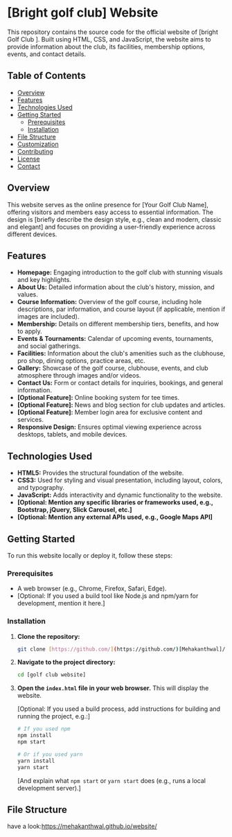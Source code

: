 # [Bright golf club] Website

This repository contains the source code for the official website of [bright Golf Club ]. Built using HTML, CSS, and JavaScript, the website aims to provide information about the club, its facilities, membership options, events, and contact details.

## Table of Contents

* [Overview](#overview)
* [Features](#features)
* [Technologies Used](#technologies-used)
* [Getting Started](#getting-started)
    * [Prerequisites](#prerequisites)
    * [Installation](#installation)
* [File Structure](#file-structure)
* [Customization](#customization)
* [Contributing](#contributing)
* [License](#license)
* [Contact](#contact)

## Overview

This website serves as the online presence for [Your Golf Club Name], offering visitors and members easy access to essential information. The design is [briefly describe the design style, e.g., clean and modern, classic and elegant] and focuses on providing a user-friendly experience across different devices.

## Features

* **Homepage:** Engaging introduction to the golf club with stunning visuals and key highlights.
* **About Us:** Detailed information about the club's history, mission, and values.
* **Course Information:** Overview of the golf course, including hole descriptions, par information, and course layout (if applicable, mention if images are included).
* **Membership:** Details on different membership tiers, benefits, and how to apply.
* **Events & Tournaments:** Calendar of upcoming events, tournaments, and social gatherings.
* **Facilities:** Information about the club's amenities such as the clubhouse, pro shop, dining options, practice areas, etc.
* **Gallery:** Showcase of the golf course, clubhouse, events, and club atmosphere through images and/or videos.
* **Contact Us:** Form or contact details for inquiries, bookings, and general information.
* **[Optional Feature]:** Online booking system for tee times.
* **[Optional Feature]:** News and blog section for club updates and articles.
* **[Optional Feature]:** Member login area for exclusive content and services.
* **Responsive Design:** Ensures optimal viewing experience across desktops, tablets, and mobile devices.

## Technologies Used

* **HTML5:** Provides the structural foundation of the website.
* **CSS3:** Used for styling and visual presentation, including layout, colors, and typography.
* **JavaScript:** Adds interactivity and dynamic functionality to the website.
* **[Optional: Mention any specific libraries or frameworks used, e.g., Bootstrap, jQuery, Slick Carousel, etc.]**
* **[Optional: Mention any external APIs used, e.g., Google Maps API]**

## Getting Started

To run this website locally or deploy it, follow these steps:

### Prerequisites

* A web browser (e.g., Chrome, Firefox, Safari, Edge).
* [Optional: If you used a build tool like Node.js and npm/yarn for development, mention it here.]

### Installation

1.  **Clone the repository:**
    ```bash
    git clone [https://github.com/](https://github.com/)[Mehakanthwal]/[golf club website].git
    ```
2.  **Navigate to the project directory:**
    ```bash
    cd [golf club website]
    ```
3.  **Open the `index.html` file in your web browser.** This will display the website.

    [Optional: If you used a build process, add instructions for building and running the project, e.g.:]
    ```bash
    # If you used npm
    npm install
    npm start

    # Or if you used yarn
    yarn install
    yarn start
    ```
    [And explain what `npm start` or `yarn start` does (e.g., runs a local development server).]

## File Structure
have a look:https://mehakanthwal.github.io/website/
